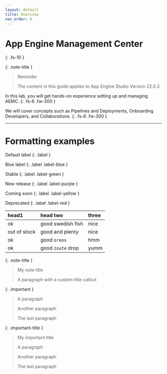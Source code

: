 ```yaml
---
layout: default
title: Overview
nav_order: 0
---
```


# App Engine Management Center
{: .fs-10 }

{: .note-title }
> Reminder
> 
> The content in this guide applies to App Engine Studio Version 22.0.3

In this lab, you will get hands-on experience setting up and managing AEMC.
{: .fs-6 .fw-300 }

We will cover concepts such as Pipelines and Deployments, Onboarding Developers, and Collaborations.
{: .fs-6 .fw-300 }

---

# Formatting examples

Default label
{: .label }

Blue label
{: .label .label-blue }

Stable
{: .label .label-green }

New release
{: .label .label-purple }

Coming soon
{: .label .label-yellow }

Deprecated
{: .label .label-red }

| head1        | head two          | three |
|:-------------|:------------------|:------|
| ok           | good swedish fish | nice  |
| out of stock | good and plenty   | nice  |
| ok           | good `oreos`      | hmm   |
| ok           | good `zoute` drop | yumm  |


{: .note-title }
> My note title
>
> A paragraph with a custom title callout


{: .important }
> A paragraph
>
> Another paragraph
>
> The last paragraph


{: .important-title }
> My important title
>
> A paragraph
>
> Another paragraph
>
> The last paragraph
